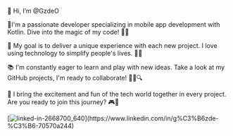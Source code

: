 

👋 Hi, I’m @GzdeO
  
💫I'm a passionate developer specializing in mobile app development with Kotlin. Dive into the magic of my code! 🚀📱

🌟 My goal is to deliver a unique experience with each new project. I love using technology to simplify people's lives. 🌈💡

📚 I'm constantly eager to learn and play with new ideas. Take a look at my GitHub projects, I'm ready to collaborate! 👨‍💻🔍

🎉 I bring the excitement and fun of the tech world together in every project. Are you ready to join this journey? 🎮🤝

[![linked-in-2668700_640]([https://image.similarpng.com/very-thumbnail/2020/04/Linkedin-logo-social-network-png.png](https://image.similarpng.com/very-thumbnail/2020/04/Linkedin-logo-social-network-png.png))](https://www.linkedin.com/in/g%C3%B6zde-%C3%B6-70570a244)





